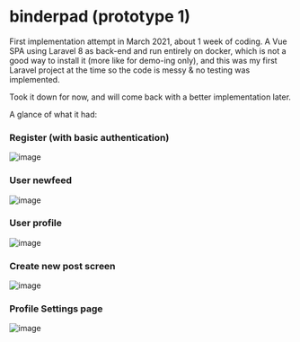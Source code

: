 # binderpad (prototype 1)

First implementation attempt in March 2021, about 1 week of coding.
A Vue SPA using Laravel 8 as back-end and run entirely on docker, which is not a good way to install it (more like for demo-ing only),
and this was my first Laravel project at the time so the code is messy & no testing was implemented.

Took it down for now, and will come back with a better implementation later.

A glance of what it had:

### Register (with basic authentication)
![image](https://user-images.githubusercontent.com/16540751/134032723-7ba820e9-4a1c-4969-8794-c80c12a89866.png)


### User newfeed
![image](https://user-images.githubusercontent.com/16540751/134032316-4947e80b-4d74-477f-94ee-c69b7ef34544.png)

### User profile
![image](https://user-images.githubusercontent.com/16540751/134032486-bf063e8a-557c-4ab1-99c5-c357054d6705.png)

### Create new post screen
![image](https://user-images.githubusercontent.com/16540751/134032551-467219fa-6f92-4abe-ae88-7e5ba31dde3a.png)

### Profile Settings page
![image](https://user-images.githubusercontent.com/16540751/134033065-94dea892-3e10-4a7b-9310-0778906c7c71.png)
